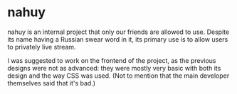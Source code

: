 # nahuy
nahuy is an internal project that only our friends are allowed to use.
Despite its name having a Russian swear word in it, its primary use is
to allow users to privately live stream.

I was suggested to work on the frontend of the project, as the previous
designs were not as advanced: they were mostly very basic with both its design
and the way CSS was used. (Not to mention that the main developer
themselves said that it's bad.)

